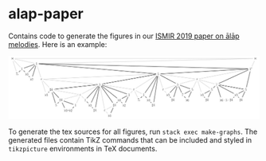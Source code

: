 # alap-paper

Contains code to generate the figures in our [ISMIR 2019 paper on ālāp melodies](https://zenodo.org/record/3527844).
Here is an example:

![alap example](example.jpg)

To generate the tex sources for all figures, run `stack exec make-graphs`.
The generated files contain TikZ commands that can be included and styled in `tikzpicture` environments in TeX documents.
